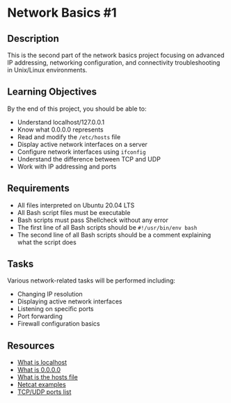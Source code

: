 # Network Basics #1

## Description
This is the second part of the network basics project focusing on advanced IP addressing, networking configuration, and connectivity troubleshooting in Unix/Linux environments.

## Learning Objectives
By the end of this project, you should be able to:
- Understand localhost/127.0.0.1
- Know what 0.0.0.0 represents
- Read and modify the `/etc/hosts` file
- Display active network interfaces on a server
- Configure network interfaces using `ifconfig`
- Understand the difference between TCP and UDP
- Work with IP addressing and ports

## Requirements
- All files interpreted on Ubuntu 20.04 LTS
- All Bash script files must be executable
- Bash scripts must pass Shellcheck without any error
- The first line of all Bash scripts should be `#!/usr/bin/env bash`
- The second line of all Bash scripts should be a comment explaining what the script does

## Tasks
Various network-related tasks will be performed including:
- Changing IP resolution
- Displaying active network interfaces
- Listening on specific ports
- Port forwarding
- Firewall configuration basics

## Resources
- [What is localhost](#)
- [What is 0.0.0.0](#)
- [What is the hosts file](#)
- [Netcat examples](#)
- [TCP/UDP ports list](#)